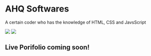 # AHQ Softwares
A certain coder who has the knowledge of HTML, CSS and JavsScript

![](https://github-readme-stats.vercel.app/api?username=ahqsoftwares&count_private=true&show_icons=true&locale=cn&include_all_commits=true?locale=es)
![](https://github-readme-stats.vercel.app/api/top-langs?username=ahqsoftwares&count_private=true&show_icons=true&locale=cn&include_all_commits=true?locale=es)

## Live Porifolio coming soon!

